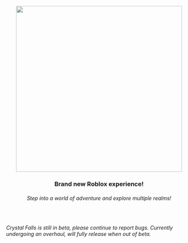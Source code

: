 <p align="center">
<img src="" width=450>
  
  <h3 align="center">Brand new Roblox experience!</h3>
  <h6 align="center">Step into a world of adventure and explore multiple realms!</h6>
</p>

&nbsp;

*Crystal Falls is still in beta, please continue to report bugs. Currently undergoing an overhaul, will fully release when out of beta.*
